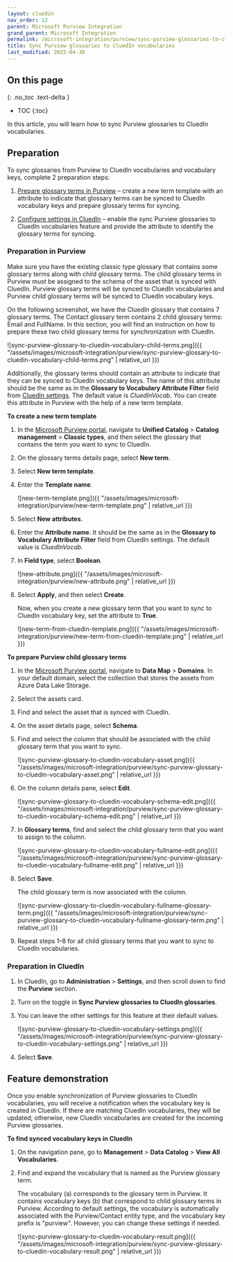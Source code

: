 ```yaml
---
layout: cluedin
nav_order: 12
parent: Microsoft Purview Integration
grand_parent: Microsoft Integration
permalink: /microsoft-integration/purview/sync-purview-glossaries-to-cluedin-vocabularies
title: Sync Purview glossaries to CluedIn vocabularies
last_modified: 2025-04-30
---
```

## On this page
{: .no_toc .text-delta }
- TOC
{:toc}

In this article, you will learn how to sync Purview glossaries to CluedIn vocabularies.

## Preparation

To sync glossaries from Purview to CluedIn vocabularies and vocabulary keys, complete 2 preparation steps:

1. [Prepare glossary terms in Purview](#preparation-in-purview) – create a new term template with an attribute to indicate that glossary terms can be synced to CluedIn vocabulary keys and prepare glossary terms for syncing.

1. [Configure settings in CluedIn](#preparation-in-cluedin) – enable the sync Purview glossaries to CluedIn vocabularies feature and provide the attribute to identify the glossary terms for syncing. 

### Preparation in Purview

Make sure you have the existing classic type glossary that contains some glossary terms along with child glossary terms. The child glossary terms in Purview must be assigned to the schema of the asset that is synced with CluedIn. Purview glossary terms will be synced to CluedIn vocabularies and Purview child glossary terms will be synced to CluedIn vocabulary keys.

On the following screenshot, we have the CluedIn glossary that contains 7 glossary terms. The Contact glossary term contains 2 child glossary terms: Email and FullName. In this section, you will find an instruction on how to prepare these two child glossary terms for synchronization with CluedIn.

![sync-purview-glossary-to-cluedin-vocabulary-child-terms.png]({{ "/assets/images/microsoft-integration/purview/sync-purview-glossary-to-cluedin-vocabulary-child-terms.png" | relative_url }})

Additionally, the glossary terms should contain an attribute to indicate that they can be synced to CluedIn vocabulary keys. The name of this attribute should be the same as in the **Glossary to Vocabulary Attribute Filter** field from [CluedIn settings](#preparation-in-cluedin). The default value is _CluedInVocab_. You can create this attribute in Purview with the help of a new term template.

**To create a new term template**

1. In the [Microsoft Purview portal](https://purview.microsoft.com/), navigate to **Unified Catalog** > **Catalog management** > **Classic types**, and then select the glossary that contains the term you want to sync to CluedIn.

1. On the glossary terms details page, select **New term**.

1. Select **New term template**.

1. Enter the **Template name**.

    ![new-term-template.png]({{ "/assets/images/microsoft-integration/purview/new-term-template.png" | relative_url }})

1. Select **New attributes**.

1. Enter the **Attribute name**. It should be the same as in the **Glossary to Vocabulary Attribute Filter** field from CluedIn settings. The default value is _CluedInVocab_.

1. In **Field type**, select **Boolean**.

    ![new-attribute.png]({{ "/assets/images/microsoft-integration/purview/new-attribute.png" | relative_url }})

1. Select **Apply**, and then select **Create**.

    Now, when you create a new glossary term that you want to sync to CluedIn vocabulary key, set the attribute to **True**.

    ![new-term-from-cluedin-template.png]({{ "/assets/images/microsoft-integration/purview/new-term-from-cluedin-template.png" | relative_url }})

**To prepare Purview child glossary terms**

1. In the [Microsoft Purview portal](https://purview.microsoft.com/), navigate to **Data Map** > **Domains**. In your default domain, select the collection that stores the assets from Azure Data Lake Storage.

1. Select the assets card.

1. Find and select the asset that is synced with CluedIn.

1. On the asset details page, select **Schema**.

1. Find and select the column that should be associated with the child glossary term that you want to sync. 

    ![sync-purview-glossary-to-cluedin-vocabulary-asset.png]({{ "/assets/images/microsoft-integration/purview/sync-purview-glossary-to-cluedin-vocabulary-asset.png" | relative_url }})

1. On the column details pane, select **Edit**.

    ![sync-purview-glossary-to-cluedin-vocabulary-schema-edit.png]({{ "/assets/images/microsoft-integration/purview/sync-purview-glossary-to-cluedin-vocabulary-schema-edit.png" | relative_url }})

1. In **Glossary terms**, find and select the child glossary term that you want to assign to the column.

    ![sync-purview-glossary-to-cluedin-vocabulary-fullname-edit.png]({{ "/assets/images/microsoft-integration/purview/sync-purview-glossary-to-cluedin-vocabulary-fullname-edit.png" | relative_url }})

1. Select **Save**.

    The child glossary term is now associated with the column.

    ![sync-purview-glossary-to-cluedin-vocabulary-fullname-glossary-term.png]({{ "/assets/images/microsoft-integration/purview/sync-purview-glossary-to-cluedin-vocabulary-fullname-glossary-term.png" | relative_url }})

1. Repeat steps 1–8 for all child glossary terms that you want to sync to CluedIn vocabularies.

### Preparation in CluedIn

1. In CluedIn, go to **Administration** > **Settings**, and then scroll down to find the **Purview** section.
    
1. Turn on the toggle in **Sync Purview glossaries to CluedIn glossaries**.

1. You can leave the other settings for this feature at their default values.

    ![sync-purview-glossary-to-cluedin-vocabulary-settings.png]({{ "/assets/images/microsoft-integration/purview/sync-purview-glossary-to-cluedin-vocabulary-settings.png" | relative_url }})

1. Select **Save**.

## Feature demonstration

Once you enable synchronization of Purview glossaries to CluedIn vocabularies, you will receive a notification when the vocabulary key is created in CluedIn. If there are matching CluedIn vocabularies, they will be updated; otherwise, new CluedIn vocabularies are created for the incoming Purview glossaries.

**To find synced vocabulary keys in CluedIn**

1. On the navigation pane, go to **Management** > **Data Catalog** > **View All Vocabularies**.

1. Find and expand the vocabulary that is named as the Purview glossary term.

    The vocabulary (a) corresponds to the glossary term in Purview. It contains vocabulary keys (b) that correspond to child glossary terms in Purview. According to default settings, the vocabulary is automatically associated with the Purview/Contact entity type, and the vocabulary key prefix is "purview". However, you can change these settings if needed.

    ![sync-purview-glossary-to-cluedin-vocabulary-result.png]({{ "/assets/images/microsoft-integration/purview/sync-purview-glossary-to-cluedin-vocabulary-result.png" | relative_url }})